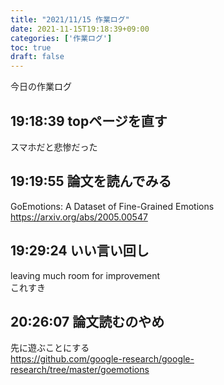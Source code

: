 ```yaml
---
title: "2021/11/15 作業ログ"
date: 2021-11-15T19:18:39+09:00
categories: ['作業ログ']
toc: true
draft: false
---
```


今日の作業ログ
## 19:18:39 topページを直す
スマホだと悲惨だった  
## 19:19:55 論文を読んでみる
GoEmotions: A Dataset of Fine-Grained Emotions  
https://arxiv.org/abs/2005.00547  
## 19:29:24 いい言い回し
leaving much room for improvement  
これすき  

## 20:26:07 論文読むのやめ
先に遊ぶことにする  
https://github.com/google-research/google-research/tree/master/goemotions  
